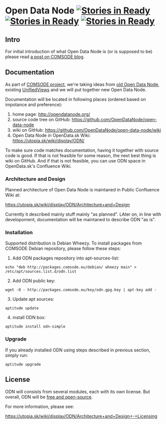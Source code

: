 # Open Data Node [![Stories in Ready](https://badge.waffle.io/opendatanode/open-data-node.svg?label=status:%20planed&title=Planed)](http://waffle.io/opendatanode/open-data-node) [![Stories in Ready](https://badge.waffle.io/opendatanode/open-data-node.svg?label=status:%20in%20progress&title=In%20Progress)](http://waffle.io/opendatanode/open-data-node) [![Stories in Ready](https://badge.waffle.io/opendatanode/open-data-node.svg?label=status:%20ready%20for%20test&title=Ready%20for%20test)](http://waffle.io/opendatanode/open-data-node) 

## Intro

For initial introduction of what Open Data Node is (or is supposed to be)
please read [a post on COMSODE
blog](http://www.comsode.eu/index.php/2014/06/open-data-node-what-it-is-what-it-does-what-is-next/).

## Documentation

As part of [COMSODE project](http://www.comsode.eu/), we're taking ideas from
[old Open Data Node](http://opendata.sk/liferay/open-data-node), existing
[UnifiedViews](https://github.com/UnifiedViews/) and we will put together new
Open Data Node.

Documentation will be located in following places (ordered based on
impotance and preference):

1. home page: http://opendatanode.org/
2. source code tree on GitHub: https://github.com/OpenDataNode/open-data-node
3. wiki on GitHub: https://github.com/OpenDataNode/open-data-node/wiki
4. Open Data Node in OpenData.sk Wiki: https://utopia.sk/wiki/display/ODN/

To make sure code matches documentation, having it together with source code
is good.  If that is not feasible for some reason, the next best thing is
wiki on GitHub. And if that is not feasible, you can use ODN space in
OpenData.sk's Confluence Wiki.

### Architecture and Design

Planned architecture of Open Data Node is maintaned in Public Confluence
Wiki at:

https://utopia.sk/wiki/display/ODN/Architecture+and+Design


Currently it described mainly stuff mainly "as planned". LAter on, in line
with developoment, documentation will be maintaned to describe ODN "as is".

### Installation

Supported distribution is Debian Wheezy. To install packages from COMSODE Debian repository, please follow these steps:

1. Add ODN packages repository into apt-sources-list:

```
echo "deb http://packages.comsode.eu/debian/ wheezy main" > /etc/apt/sources.list.d/odn.list
```

2. Add ODN public key:

```
wget -O - http://packages.comsode.eu/key/odn.gpg.key | apt-key add -
```

3. Update apt sources:

```
aptitude update
```

4. install ODN box:

```
aptitude install odn-simple
```

### Upgrade

If you already installed ODN using steps described in previous section, simply run:

```
aptitude upgrade
```

## License

ODN will consists from several modules, each with its own license. But
overall, ODN will be [free and
open-source](https://en.wikipedia.org/wiki/FOSS).

For more information, please see:

https://utopia.sk/wiki/display/ODN/Architecture+and+Design+-+Licensing
